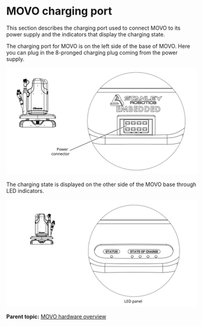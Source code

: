 # MOVO charging port

This section describes the charging port used to connect MOVO to its power supply and the indicators that display the charging state.

The charging port for MOVO is on the left side of the base of MOVO. Here you can plug in the 8-pronged charging plug coming from the power supply.

![](../Graphics/power_connector.svg)

The charging state is displayed on the other side of the MOVO base through LED indicators.

![](../Graphics/LED_panel.svg)

**Parent topic:** [MOVO hardware overview](../Concepts/c_movo_hardware_overview.md)

